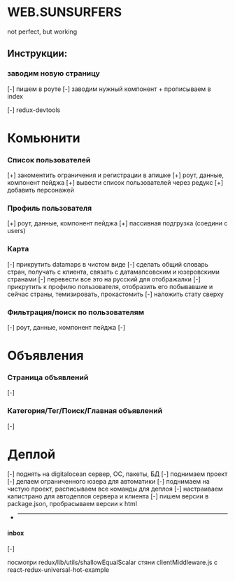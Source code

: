 # WEB.SUNSURFERS
not perfect, but working


## Инструкции:
### заводим новую страницу
[-] пишем в роуте
[-] заводим нужный компонент + прописываем в index





[-] redux-devtools

Комьюнити
=========

### Список пользователей
[+] закоментить ограничения и регистрации в апишке
[+] роут, данные, компонент пейджа
[+] вывести список пользователей через редукс
[+] добавить персонажей

### Профиль пользователя
[+] роут, данные, компонент пейджа
[+] пассивная подгрузка (соедини с users)

### Карта
[-] прикрутить datamaps в чистом виде
[-] сделать общий словарь стран, получать с клиента, связать с датамапсовским и юзеровскими странами
[-] перевести все это на русский для отображалки
[-] прикрутить к профилю пользователя, отобразить его побывавшие и сейчас страны, темизировать, прокастомить
[-] наложить стату сверху

### Фильтрация/поиск по пользователям
[-] роут, данные, компонент пейджа
[-] 


Объявления
==========

### Страница объявлений
[-]

### Категория/Тег/Поиск/Главная объявлений
[-]


Деплой
======
[-] поднять на digitalocean сервер, ОС, пакеты, БД
[-] поднимаем проект
[-] делаем ограниченного юзера для автоматики
[-] поднимаем на чистую проект, расписываем все команды для деплоя
[-] настраиваем капистрано для автодеплоя сервера и клиента
[-] пишем версии в package.json, пробрасываем версии к html


* --------------------------------------------------------
#### inbox
[-]

посмотри redux/lib/utils/shallowEqualScalar
стяни clientMiddleware.js с react-redux-universal-hot-example


